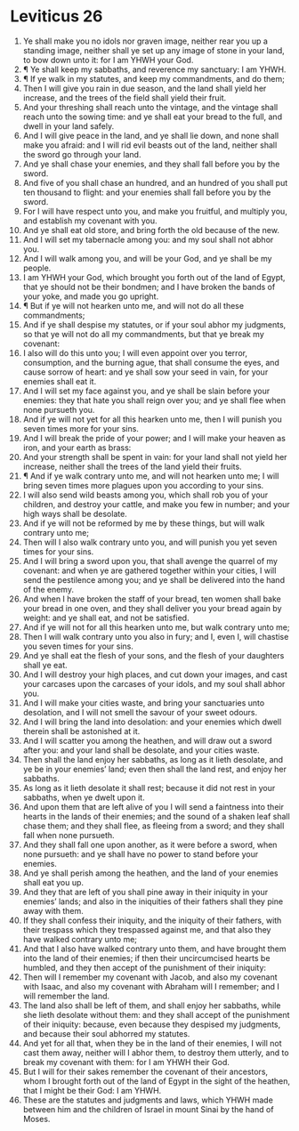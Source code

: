 ﻿# Leviticus 26
1. Ye shall make you no idols nor graven image, neither rear you up a standing image, neither shall ye set up any image of stone in your land, to bow down unto it: for I am YHWH your God. 
2. ¶ Ye shall keep my sabbaths, and reverence my sanctuary: I am YHWH. 
3. ¶ If ye walk in my statutes, and keep my commandments, and do them; 
4. Then I will give you rain in due season, and the land shall yield her increase, and the trees of the field shall yield their fruit. 
5. And your threshing shall reach unto the vintage, and the vintage shall reach unto the sowing time: and ye shall eat your bread to the full, and dwell in your land safely. 
6. And I will give peace in the land, and ye shall lie down, and none shall make you afraid: and I will rid evil beasts out of the land, neither shall the sword go through your land. 
7. And ye shall chase your enemies, and they shall fall before you by the sword. 
8. And five of you shall chase an hundred, and an hundred of you shall put ten thousand to flight: and your enemies shall fall before you by the sword. 
9. For I will have respect unto you, and make you fruitful, and multiply you, and establish my covenant with you. 
10. And ye shall eat old store, and bring forth the old because of the new. 
11. And I will set my tabernacle among you: and my soul shall not abhor you. 
12. And I will walk among you, and will be your God, and ye shall be my people. 
13. I am YHWH your God, which brought you forth out of the land of Egypt, that ye should not be their bondmen; and I have broken the bands of your yoke, and made you go upright. 
14. ¶ But if ye will not hearken unto me, and will not do all these commandments; 
15. And if ye shall despise my statutes, or if your soul abhor my judgments, so that ye will not do all my commandments, but that ye break my covenant: 
16. I also will do this unto you; I will even appoint over you terror, consumption, and the burning ague, that shall consume the eyes, and cause sorrow of heart: and ye shall sow your seed in vain, for your enemies shall eat it. 
17. And I will set my face against you, and ye shall be slain before your enemies: they that hate you shall reign over you; and ye shall flee when none pursueth you. 
18. And if ye will not yet for all this hearken unto me, then I will punish you seven times more for your sins. 
19. And I will break the pride of your power; and I will make your heaven as iron, and your earth as brass: 
20. And your strength shall be spent in vain: for your land shall not yield her increase, neither shall the trees of the land yield their fruits. 
21. ¶ And if ye walk contrary unto me, and will not hearken unto me; I will bring seven times more plagues upon you according to your sins. 
22. I will also send wild beasts among you, which shall rob you of your children, and destroy your cattle, and make you few in number; and your high ways shall be desolate. 
23. And if ye will not be reformed by me by these things, but will walk contrary unto me; 
24. Then will I also walk contrary unto you, and will punish you yet seven times for your sins. 
25. And I will bring a sword upon you, that shall avenge the quarrel of my covenant: and when ye are gathered together within your cities, I will send the pestilence among you; and ye shall be delivered into the hand of the enemy. 
26. And when I have broken the staff of your bread, ten women shall bake your bread in one oven, and they shall deliver you your bread again by weight: and ye shall eat, and not be satisfied. 
27. And if ye will not for all this hearken unto me, but walk contrary unto me; 
28. Then I will walk contrary unto you also in fury; and I, even I, will chastise you seven times for your sins. 
29. And ye shall eat the flesh of your sons, and the flesh of your daughters shall ye eat. 
30. And I will destroy your high places, and cut down your images, and cast your carcases upon the carcases of your idols, and my soul shall abhor you. 
31. And I will make your cities waste, and bring your sanctuaries unto desolation, and I will not smell the savour of your sweet odours. 
32. And I will bring the land into desolation: and your enemies which dwell therein shall be astonished at it. 
33. And I will scatter you among the heathen, and will draw out a sword after you: and your land shall be desolate, and your cities waste. 
34. Then shall the land enjoy her sabbaths, as long as it lieth desolate, and ye be in your enemies’ land; even then shall the land rest, and enjoy her sabbaths. 
35. As long as it lieth desolate it shall rest; because it did not rest in your sabbaths, when ye dwelt upon it. 
36. And upon them that are left alive of you I will send a faintness into their hearts in the lands of their enemies; and the sound of a shaken leaf shall chase them; and they shall flee, as fleeing from a sword; and they shall fall when none pursueth. 
37. And they shall fall one upon another, as it were before a sword, when none pursueth: and ye shall have no power to stand before your enemies. 
38. And ye shall perish among the heathen, and the land of your enemies shall eat you up. 
39. And they that are left of you shall pine away in their iniquity in your enemies’ lands; and also in the iniquities of their fathers shall they pine away with them. 
40. If they shall confess their iniquity, and the iniquity of their fathers, with their trespass which they trespassed against me, and that also they have walked contrary unto me; 
41. And that I also have walked contrary unto them, and have brought them into the land of their enemies; if then their uncircumcised hearts be humbled, and they then accept of the punishment of their iniquity: 
42. Then will I remember my covenant with Jacob, and also my covenant with Isaac, and also my covenant with Abraham will I remember; and I will remember the land. 
43. The land also shall be left of them, and shall enjoy her sabbaths, while she lieth desolate without them: and they shall accept of the punishment of their iniquity: because, even because they despised my judgments, and because their soul abhorred my statutes. 
44. And yet for all that, when they be in the land of their enemies, I will not cast them away, neither will I abhor them, to destroy them utterly, and to break my covenant with them: for I am YHWH their God. 
45. But I will for their sakes remember the covenant of their ancestors, whom I brought forth out of the land of Egypt in the sight of the heathen, that I might be their God: I am YHWH. 
46. These are the statutes and judgments and laws, which YHWH made between him and the children of Israel in mount Sinai by the hand of Moses. 
